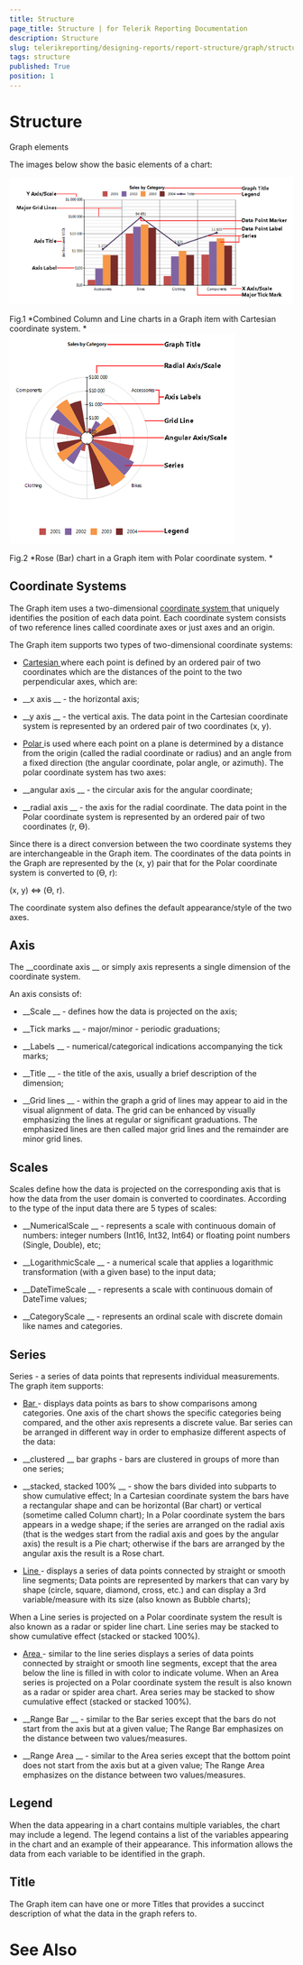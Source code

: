 ```yaml
---
title: Structure
page_title: Structure | for Telerik Reporting Documentation
description: Structure
slug: telerikreporting/designing-reports/report-structure/graph/structure
tags: structure
published: True
position: 1
---
```


# Structure

Graph elements


The images below show the basic elements of a chart:
  
  ![Bar Line Chart Structure](images/DataItems/Graph/BarLineChartStructure.png)

Fig.1 
*Combined Column and Line charts in a Graph item with Cartesian coordinate system.
*  
  ![Rose Chart Structure](images/DataItems/Graph/RoseChartStructure.png)

Fig.2 
*Rose (Bar) chart in a Graph item with Polar coordinate system.
*

## Coordinate Systems

The Graph item uses a two-dimensional 
[coordinate system
](http://en.wikipedia.org/wiki/Coordinate_system
) that uniquely identifies 
	      		the position of each data point. Each coordinate system consists of two reference lines called coordinate axes or just axes and an origin.
	      	


The Graph item supports two types of two-dimensional coordinate systems:


* [Cartesian
](http://en.wikipedia.org/wiki/Cartesian_coordinate_system
)		            	where each point is defined by an ordered pair of two coordinates which are the distances of the 
		            	point to the two perpendicular axes, which are:
		            


* __x axis
__ - the horizontal axis;


* __y axis
__ - the vertical axis.
The data point in the Cartesian coordinate system is represented by an ordered pair of two coordinates (x, y).


* [Polar
](http://en.wikipedia.org/wiki/Polar_coordinate_system
) is used where each point on a 
		            	plane is determined by a distance from the origin (called the radial coordinate or radius) and an angle from a 
		            	fixed direction (the angular coordinate, polar angle, or azimuth). The polar coordinate system has two axes:
		            


* __angular axis
__ - the circular axis for the angular coordinate;


* __radial axis
__ - the axis for the radial coordinate.
The data point in the Polar coordinate system is represented by an ordered pair of two coordinates (r, ϴ).


Since there is a direct conversion between the two coordinate systems they are interchangeable in the Graph item. 
	      		The coordinates of the data points in the Graph are represented by the (x, y) pair that for the Polar coordinate 
	      		system is converted to (ϴ, r):
	      	


(x, y) ⇔ (ϴ, r).


The coordinate system also defines the default appearance/style of the two axes.


## Axis

The 
__coordinate axis
__ or simply axis represents a single dimension of the coordinate system.


An axis consists of:


* __Scale
__ - defines how the data is projected on the axis;


* __Tick marks
__ - major/minor - periodic graduations;


* __Labels
__ - numerical/categorical indications accompanying the tick marks;


* __Title
__ - the title of the axis, usually a brief description of the dimension;


* __Grid lines
__ - within the graph a grid of lines may appear to aid in the visual alignment of data.
				  	The grid can be enhanced by visually emphasizing the lines at regular or significant graduations.  The emphasized lines are then 
				  	called major grid lines and the remainder are minor grid lines.
				  


## Scales

Scales define how the data is projected on the corresponding axis that is how the data from the user domain is converted to coordinates. 
	      	According to the type of the input data there are 5 types of scales:
		  


* __NumericalScale
__ - represents a scale with continuous domain of numbers: integer numbers (Int16, Int32, Int64) or floating point numbers (Single, Double), etc;


* __LogarithmicScale
__ - a numerical scale that applies a logarithmic transformation (with a given base) to the input data;


* __DateTimeScale
__ - represents a scale with continuous domain of DateTime values;


* __CategoryScale
__ - represents an ordinal scale with discrete domain like names and categories.


## Series

Series - a series of data points that represents individual measurements. The graph item supports:


* [Bar
](http://en.wikipedia.org/wiki/Bar_chart
) - displays data points as bars to show comparisons among categories. 
			  		One axis of the chart shows the specific categories being compared, and the other axis represents a discrete value.
Bar series can be arranged in different way in order to emphasize different aspects of the data:


* __clustered
__ bar graphs - bars are clustered in groups of more than one series;


* __stacked, stacked 100%
__ - show the bars divided into subparts to show cumulative effect;
In a Cartesian coordinate system the bars have a rectangular shape and can be horizontal (Bar chart) or vertical (sometime called Column chart);
In a Polar coordinate system the bars appears in a wedge shape; if the series are arranged on the radial axis (that is the wedges start from the radial axis and goes by the angular axis) the result is a Pie chart; otherwise if the bars are arranged by the angular axis the result is a Rose chart.


* [Line
](http://en.wikipedia.org/wiki/Line_chart
) - displays a series of data points connected by straight or 
			  		smooth line segments; Data points are represented by markers that can vary by shape (circle, square, diamond, cross, etc.) and can display 
			  		a 3rd variable/measure with its size (also known as Bubble charts);
				
When a Line series is projected on a Polar coordinate system the result is also known as a radar or spider line chart.
Line series may be stacked to show cumulative effect (stacked or stacked 100%).


* [Area
](http://en.wikipedia.org/wiki/Area_chart
) - similar to the line series displays a series of data points 
			  	connected by straight or smooth line segments, except that the area below the line is filled in with color to indicate volume.
When an Area series is projected on a Polar coordinate system the result is also known as a radar or spider area chart.
Area series may be stacked to show cumulative effect (stacked or stacked 100%).


* __Range Bar
__ - similar to the Bar series except that the bars do not start from the axis but at a given value; The Range Bar emphasizes on the distance between two values/measures.


* __Range Area
__ - similar to the Area series except that the bottom point does not start from the axis but at a given value; The Range Area emphasizes on the distance between two values/measures.


## Legend

When the data appearing in a chart contains multiple variables, the chart may include a legend. The legend contains a list of the variables appearing in the chart and an example of their appearance. This information allows the data from each variable to be identified in the graph.


## Title

The Graph item can have one or more Titles that provides a succinct description of what the data in the graph refers to.


# See Also

